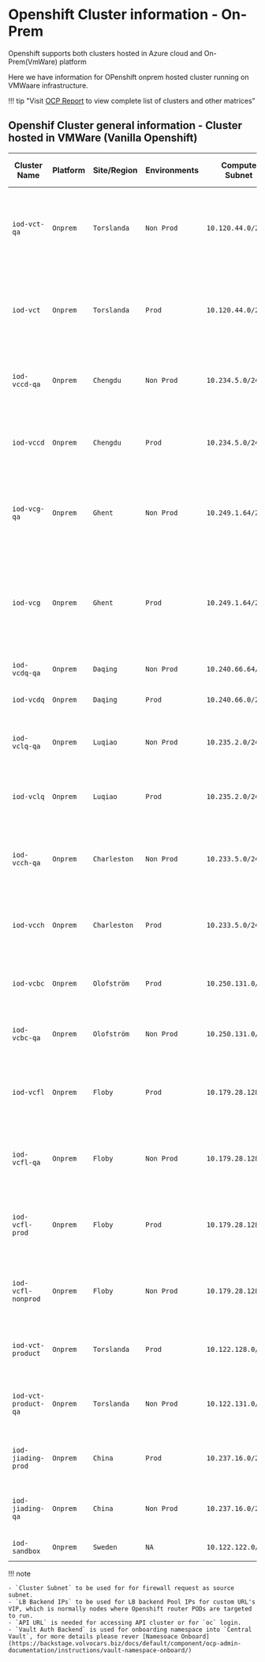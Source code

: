 # Openshift Cluster information - On-Prem

Openshift supports both clusters hosted in Azure cloud and On-Prem(VmWare) platform

Here we have information for OPenshift onprem hosted cluster running on VMWaare infrastructure.

!!! tip "Visit [OCP Report](https://ocpreport-ocpreport-prod.apps.ocp-shared-v1-nonprod.volvocars.biz/ocpreport/ocr/index.html) to view complete list of clusters and other matrices"

## Openshif Cluster general information - Cluster hosted in VMWare (Vanilla Openshift)

| Cluster Name         | Platform | Site/Region | Environments | Compute Subnet     | LB Backend IPs                                                                                                                | Console URL                                                                                   | API URL                                                  | Vault Auth Backend     |
|----------------------|----------|-------------|--------------|-------------------|------------------------------------------------------------------------------------------------------------------------------|----------------------------------------------------------------------------------------------|----------------------------------------------------------|-----------------------|
| `iod-vct-qa`         | `Onprem` | `Torslanda` | `Non Prod`   | `10.120.44.0/23`  | `10.120.44.72, 10.120.44.74, 10.120.44.89, 10.120.44.118, 10.120.44.119, 10.120.44.117, 10.120.44.126, 10.120.44.127, 10.120.44.128, 10.120.44.129` | [`Console`](https://console-openshift-console.apps.iod-vct-qa.volvocars.net/)                  | `https://api.iod-vct-qa.volvocars.net:6443`               | `iod-vct-qa-eu`        |
| `iod-vct`            | `Onprem` | `Torslanda` | `Prod`       | `10.120.44.0/23`  | `10.120.44.75, 10.120.44.85, 10.120.44.86, 10.120.44.116, 10.120.44.30, 10.120.44.115, 10.120.44.130, 10.120.44.131, 10.120.44.132, 10.120.44.133`         | [`Console`](https://console-openshift-console.apps.iod-vct.volvocars.net/)                     | `https://api.iod-vct.volvocars.net:6443`                  | `iod-vct-prod-eu`      |
| `iod-vccd-qa`        | `Onprem` | `Chengdu`   | `Non Prod`   | `10.234.5.0/24`   | `10.234.5.88, 10.234.5.89, 10.234.5.87, 10.234.5.69, 10.234.5.123, 10.234.5.124, 10.234.5.143`                                 | [`Console`](https://console-openshift-console.apps.iod-vccd-qa.volvocars.net/)                 | `https://api.iod-vccd-qa.volvocars.net:6443`              | `iod-vccd-qa-ch`       |
| `iod-vccd`           | `Onprem` | `Chengdu`   | `Prod`       | `10.234.5.0/24`   | `10.234.5.80, 10.234.5.81, 10.234.5.84, 10.234.5.120, 10.234.5.121, 10.234.5.122, 10.234.5.141, 10.234.5.140`                   | [`Console`](https://console-openshift-console.apps.iod-vccd.volvocars.net/)                    | `https://api.iod-vccd.volvocars.net:6443`                 | `NA`                   |
| `iod-vcg-qa`         | `Onprem` | `Ghent`     | `Non Prod`   | `10.249.1.64/26`  | `10.249.5.152, 10.249.1.96, 10.249.1.92, 10.249.1.91, 10.249.1.71, 10.249.1.122, 10.249.1.73, 10.249.5.150, 10.249.5.151`         | [`Console`](https://console-openshift-console.apps.iod-vcg-qa.volvocars.net/)                  | `https://api.iod-vcg-qa.volvocars.net:6443`               | `iod-vcg-qa-eu`        |
| `iod-vcg`            | `Onprem` | `Ghent`     | `Prod`       | `10.249.1.64/26`  | `10.249.1.85, 10.249.1.83, 10.249.1.86, 10.249.1.87, 10.249.1.82, 10.249.1.84, 10.249.1.123, 10.249.1.81, 10.249.1.124, 10.249.5.149, 10.249.5.153, 10.249.5.154, 10.249.5.157` | [`Console`](https://console-openshift-console.apps.iod-vcg.volvocars.net/)                     | `https://api.iod-vcg.volvocars.net:6443`                  | `iod-vcg-prod-eu`      |
| `iod-vcdq-qa`        | `Onprem` | `Daqing`    | `Non Prod`   | `10.240.66.64/26` | `10.240.66.122, 10.240.66.70, 10.240.66.69`                                                                                 | [`Console`](https://console-openshift-console.apps.iod-vcdq-qa.volvocars.net)                  | `https://api.iod-vcdq-qa.volvocars.net:6443`              | `iod-vcdq-qa-ch`       |
| `iod-vcdq`           | `Onprem` | `Daqing`    | `Prod`       | `10.240.66.0/26`  | `10.240.66.18, 10.240.66.45, 10.240.66.21, 10.240.66.34`                                                                    | [`Console`](https://console-openshift-console.apps.iod-vcdq.volvocars.net)                     | `https://api.iod-vcdq.volvocars.net:6443`                 | `NA`                   |
| `iod-vclq-qa`        | `Onprem` | `Luqiao`    | `Non Prod`   | `10.235.2.0/24`   | `10.235.2.199, 10.235.2.191, 10.235.2.177, 10.235.2.206, 10.235.2.204, 10.235.2.205`                                           | [`Console`](https://console-openshift-console.apps.iod-vclq-qa.volvocars.net/)                 | `https://api.iod-vclq-qa.volvocars.net:6443`              | `iod-vclq-qa-ch`       |
| `iod-vclq`           | `Onprem` | `Luqiao`    | `Prod`       | `10.235.2.0/24`   | `10.235.2.200, 10.235.2.39, 10.235.2.19, 10.235.2.237, 10.235.2.238, 10.235.2.239, 10.235.2.27`                                 | [`Console`](https://console-openshift-console.apps.iod-vclq.volvocars.net/)                    | `https://api.iod-vclq.volvocars.net:6443`                 | `NA`                   |
| `iod-vcch-qa`        | `Onprem` | `Charleston`| `Non Prod`   | `10.233.5.0/24`   | `10.233.5.59, 10.233.5.195, 10.233.5.175, 10.233.5.186, 10.233.5.249, 10.233.5.250, 10.233.5.248, 10.233.5.55`                 | [`Console`](https://console-openshift-console.apps.iod-vcch-qa.volvocars.net/)                 | `https://api.iod-vcch-qa.volvocars.net:6443`              | `iod-vcch-qa-us`       |
| `iod-vcch`           | `Onprem` | `Charleston`| `Prod`       | `10.233.5.0/24`   | `10.233.5.246, 10.233.5.247, 10.233.5.245, 10.233.5.170, 10.233.5.171, 10.233.5.179, 10.233.5.109, 10.233.5.119`                 | [`Console`](https://console-openshift-console.apps.iod-vcch.volvocars.net/)                   | `https://api.iod-vcch.volvocars.net:6443`                 | `iod-vcch-prod-eu`     |
| `iod-vcbc`           | `Onprem` | `Olofström` | `Prod`       | `10.250.131.0/24` | `10.250.131.237, 10.250.131.234, 10.250.131.238, 10.250.131.241, 10.250.131.239, 10.250.131.235`                                 | [`Console`](https://console-openshift-console.apps.iod-vcbc.volvocars.net/)                   | `https://api.iod-vcbc.volvocars.net:6443`                 | `iod-vcbc-prod-eu`     |
| `iod-vcbc-qa`        | `Onprem` | `Olofström` | `Non Prod`   | `10.250.131.0/24` | `10.250.131.16, 10.250.131.195, 10.250.131.200, 10.250.131.194, 10.250.131.198, 10.250.131.201`                                   | [`Console`](https://console-openshift-console.apps.iod-vcbc-qa.volvocars.net/)                | `https://api.iod-vcbc-qa.volvocars.net:6443`              | `iod-vcbc-qa-eu`       |
| `iod-vcfl`           | `Onprem` | `Floby`     | `Prod`       | `10.179.28.128/25`| `10.179.28.152, 10.179.28.156, 10.179.28.155, 10.179.28.159, 10.179.28.151, 10.179.28.161, 10.179.28.157, 10.179.28.153`         | [`Console`](https://console-openshift-console.apps.iod-vcfl.volvocars.net/)                   | `https://api.iod-vcfl.volvocars.net:6443`                 | `iod-vcfl-prod-eu`     |
| `iod-vcfl-qa`        | `Onprem` | `Floby`     | `Non Prod`   | `10.179.28.128/25`| `10.179.28.201, 10.179.28.203, 10.179.28.209, 10.179.28.204, 10.179.28.205, 10.179.28.210, 10.179.28.202, 10.179.28.211`         | [`Console`](https://console-openshift-console.apps.iod-vcfl-qa.volvocars.net/)                | `https://api.iod-vcfl-qa.volvocars.net:6443`              | `iod-vcfl-qa-eu`       |
| `iod-vcfl-prod`      | `Onprem` | `Floby`     | `Prod`       | `10.179.28.128/25`| `10.179.28.213, 10.179.28.214, 10.179.28.215, 10.179.28.219, 10.179.28.220, 10.179.28.221, 10.179.28.222, 10.179.28.223`         | [`Console`](https://console-openshift-console.apps.iod-vcfl-prod.volvocars.net/)              | `https://api.iod-vcfl-prod.volvocars.net:6443`            | `NA`                   |
| `iod-vcfl-nonprod`   | `Onprem` | `Floby`     | `Non Prod`   | `10.179.28.128/25`| `10.179.28.209, 10.179.28.210, 10.179.28.211, 10.179.28.201, 10.179.28.203, 10.179.28.204, 10.179.28.205, 10.179.28.202`         | [`Console`](https://console-openshift-console.apps.iod-vcfl-nonprod.volvocars.net/)           | `https://api.iod-vcfl-nonprod.volvocars.net:6443`         | `iod-vcfl-nonprod-eu`  |
| `iod-vct-product`    | `Onprem` | `Torslanda` | `Prod`       | `10.122.128.0/23` | `10.122.128.43, 10.122.128.42, 10.122.128.48, 10.122.128.49, 10.122.128.47, 10.122.128.41`                                       | [`Console`](https://console-openshift-console.apps.iod-vct-product.volvocars.net/)            | `https://api.iod-vct-product.volvocars.net:6443`          | `iod-vctp-prod-eu`     |
| `iod-vct-product-qa` | `Onprem` | `Torslanda` | `Non Prod`   | `10.122.131.0/25` | `10.122.131.10, 10.122.131.8, 10.122.131.15, 10.122.131.9, 10.122.131.13, 10.122.131.14, 10.122.131.11`                         | [`Console`](https://console-openshift-console.apps.iod-vct-product-qa.volvocars.net/)         | `https://api.iod-vct-product-qa.volvocars.net:6443`       | `iod-vctp-qa-eu`       |
| `iod-jiading-prod`   | `Onprem` | `China`     | `Prod`       | `10.237.16.0/24`  | `10.237.16.38, 10.237.16.37, 10.237.16.39, 10.237.16.45, 10.237.16.44, 10.237.16.48`                                               | [`Console`](https://console-openshift-console.apps.iod-jiading-prod.volvocars.net/)           | `https://api.iod-jiading-prod.volvocars.net:6443`         | `NA`                   |
| `iod-jiading-qa`     | `Onprem` | `China`     | `Non Prod`   | `10.237.16.0/24`  | `10.237.16.27, 10.237.16.10, 10.237.16.28, 10.237.16.26, 10.237.16.30, 10.237.16.32`                                               | [`Console`](https://console-openshift-console.apps.iod-jiading-qa.volvocars.net/)             | `https://api.iod-jiading-qa.volvocars.net:6443`           | `iod-jiading-qa-ch`    |
| `iod-sandbox`        | `Onprem` | `Sweden`    | `NA`         | `10.122.122.0/23` | `10.122.122.14, 10.122.122.244, 10.122.122.254`                                                                                 | [`Console`](https://console-openshift-console.apps.iod-sandbox.volvocars.net/)                | `https://api.iod-sandbox.volvocars.net:6443`              | `NA`                   |

!!! note

    - `Cluster Subnet` to be used for for firewall request as source subnet.
    - `LB Backend IPs` to be used for LB backend Pool IPs for custom URL's VIP, which is normally nodes where Openshift router PODs are targeted to run.
    - `API URL` is needed for accessing API cluster or for `oc` login.
    - `Vault Auth Backend` is used for onboarding namespace into `Central Vault`, for more details please rever [Namesoace Onboard](https://backstage.volvocars.biz/docs/default/component/ocp-admin-documentation/instructions/vault-namespace-onboard/)
